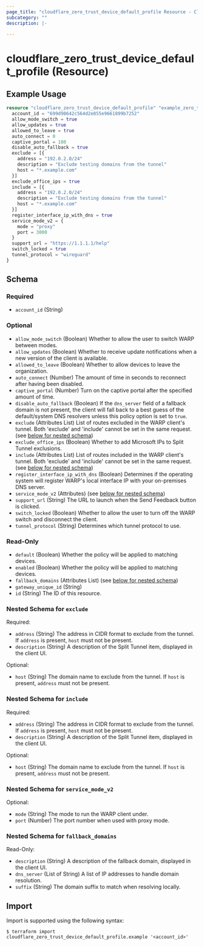 ```yaml
---
page_title: "cloudflare_zero_trust_device_default_profile Resource - Cloudflare"
subcategory: ""
description: |-
  
---
```


# cloudflare_zero_trust_device_default_profile (Resource)



## Example Usage

```terraform
resource "cloudflare_zero_trust_device_default_profile" "example_zero_trust_device_default_profile" {
  account_id = "699d98642c564d2e855e9661899b7252"
  allow_mode_switch = true
  allow_updates = true
  allowed_to_leave = true
  auto_connect = 0
  captive_portal = 180
  disable_auto_fallback = true
  exclude = [{
    address = "192.0.2.0/24"
    description = "Exclude testing domains from the tunnel"
    host = "*.example.com"
  }]
  exclude_office_ips = true
  include = [{
    address = "192.0.2.0/24"
    description = "Exclude testing domains from the tunnel"
    host = "*.example.com"
  }]
  register_interface_ip_with_dns = true
  service_mode_v2 = {
    mode = "proxy"
    port = 3000
  }
  support_url = "https://1.1.1.1/help"
  switch_locked = true
  tunnel_protocol = "wireguard"
}
```

<!-- schema generated by tfplugindocs -->
## Schema

### Required

- `account_id` (String)

### Optional

- `allow_mode_switch` (Boolean) Whether to allow the user to switch WARP between modes.
- `allow_updates` (Boolean) Whether to receive update notifications when a new version of the client is available.
- `allowed_to_leave` (Boolean) Whether to allow devices to leave the organization.
- `auto_connect` (Number) The amount of time in seconds to reconnect after having been disabled.
- `captive_portal` (Number) Turn on the captive portal after the specified amount of time.
- `disable_auto_fallback` (Boolean) If the `dns_server` field of a fallback domain is not present, the client will fall back to a best guess of the default/system DNS resolvers unless this policy option is set to `true`.
- `exclude` (Attributes List) List of routes excluded in the WARP client's tunnel. Both 'exclude' and 'include' cannot be set in the same request. (see [below for nested schema](#nestedatt--exclude))
- `exclude_office_ips` (Boolean) Whether to add Microsoft IPs to Split Tunnel exclusions.
- `include` (Attributes List) List of routes included in the WARP client's tunnel. Both 'exclude' and 'include' cannot be set in the same request. (see [below for nested schema](#nestedatt--include))
- `register_interface_ip_with_dns` (Boolean) Determines if the operating system will register WARP's local interface IP with your on-premises DNS server.
- `service_mode_v2` (Attributes) (see [below for nested schema](#nestedatt--service_mode_v2))
- `support_url` (String) The URL to launch when the Send Feedback button is clicked.
- `switch_locked` (Boolean) Whether to allow the user to turn off the WARP switch and disconnect the client.
- `tunnel_protocol` (String) Determines which tunnel protocol to use.

### Read-Only

- `default` (Boolean) Whether the policy will be applied to matching devices.
- `enabled` (Boolean) Whether the policy will be applied to matching devices.
- `fallback_domains` (Attributes List) (see [below for nested schema](#nestedatt--fallback_domains))
- `gateway_unique_id` (String)
- `id` (String) The ID of this resource.

<a id="nestedatt--exclude"></a>
### Nested Schema for `exclude`

Required:

- `address` (String) The address in CIDR format to exclude from the tunnel. If `address` is present, `host` must not be present.
- `description` (String) A description of the Split Tunnel item, displayed in the client UI.

Optional:

- `host` (String) The domain name to exclude from the tunnel. If `host` is present, `address` must not be present.


<a id="nestedatt--include"></a>
### Nested Schema for `include`

Required:

- `address` (String) The address in CIDR format to exclude from the tunnel. If `address` is present, `host` must not be present.
- `description` (String) A description of the Split Tunnel item, displayed in the client UI.

Optional:

- `host` (String) The domain name to exclude from the tunnel. If `host` is present, `address` must not be present.


<a id="nestedatt--service_mode_v2"></a>
### Nested Schema for `service_mode_v2`

Optional:

- `mode` (String) The mode to run the WARP client under.
- `port` (Number) The port number when used with proxy mode.


<a id="nestedatt--fallback_domains"></a>
### Nested Schema for `fallback_domains`

Read-Only:

- `description` (String) A description of the fallback domain, displayed in the client UI.
- `dns_server` (List of String) A list of IP addresses to handle domain resolution.
- `suffix` (String) The domain suffix to match when resolving locally.

## Import

Import is supported using the following syntax:

```shell
$ terraform import cloudflare_zero_trust_device_default_profile.example '<account_id>'
```

